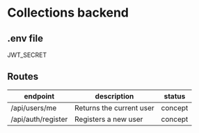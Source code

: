 # Collections backend

## .env file
JWT_SECRET

## Routes
|endpoint|description|status|
|--------|-----------|---|
|/api/users/me|Returns the current user|concept
/api/auth/register|Registers a new user|concept